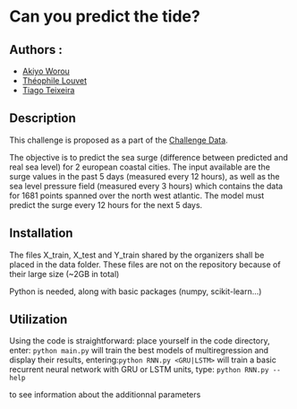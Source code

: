 # Can you predict the tide?

## Authors :
- [Akiyo Worou](mailto:akiyo.worou@student-cs.fr>)
- [Théophile Louvet](mailto:theophile.louvet@student-cs.fr>)
- [Tiago Teixeira ](mailto:tiago.teixeira@student-cs.fr>)


## Description

This challenge is proposed as a part of the [Challenge Data](https://challengedata.ens.fr/challenges/67).

The objective is to predict the sea surge (difference between predicted and real sea level) for 2 european coastal cities. The input available are the surge values in the past 5 days (measured every 12 hours), as well as the sea level pressure field (measured every 3 hours) which contains the data for 1681 points spanned over the north west atlantic. The model must predict the surge every 12 hours for the next 5 days.

## Installation

The files X_train, X_test and Y_train shared by the organizers shall be placed in the data folder. These files are not on the repository because of their large size (~2GB in total)

Python is needed, along with basic packages (numpy, scikit-learn...)

## Utilization

Using the code is straightforward: place yourself in the code directory, enter: `python main.py`
will train the best models of multiregression and display their results, entering:`python RNN.py <GRU|LSTM>`
will train a basic recurrent neural network with GRU or LSTM units, type: `python RNN.py --help`

to see information about the additionnal parameters
